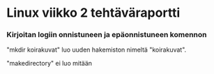 # Linux viikko 2 tehtäväraportti

### Kirjoitan logiin onnistuneen ja epäonnistuneen komennon 

"mkdir koirakuvat" luo uuden hakemiston nimeltä "koirakuvat".

"makedirectory" ei luo mitään
